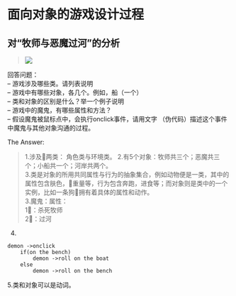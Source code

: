 # 面向对象的游戏设计过程

## 对“牧师与恶魔过河”的分析
>![](https://upload.cc/i1/2018/11/18/o2dZ1S.png)


回答问题：    
– 游戏涉及哪些类。请列表说明    
 – 游戏中有哪些对象，各几个。例如，船（一个）      
 – 类和对象的区别是什么？举一个例子说明      
 – 游戏中的魔鬼，有哪些属性和方法？      
 – 假设魔鬼被鼠标点中，会执行onclick事件，请用文字
（伪代码）描述这个事件中魔鬼与其他对象沟通的过程。    

The Answer:    
>1.涉及两类：
角色类与环境类。
2.有5个对象：牧师共三个；恶魔共三个；小船共一个；河岸共两个。     
3.类是对象的所用共同属性与行为的抽象集合，例如动物便是一类，其中的属性包含肤色，重量等，行为包含奔跑，进食等；而对象则是类中的一个实例，比如一条狗拥有着具体的属性和动作。    
3.魔鬼：属性：    
1⃣️：杀死牧师    
2⃣️：过河     
4.
```
demon ->onclick
    if(on the bench)
        demon ->roll on the boat
    else 
        demon ->roll on the bench
```
5.类和对象可以是动词。